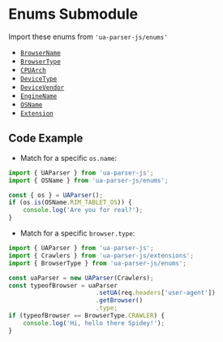 # Enums Submodule

Import these enums from `'ua-parser-js/enums'`

- [`BrowserName`](browser-name.md)
- [`BrowserType`](browser-type.md)
- [`CPUArch`](cpu-arch.md)
- [`DeviceType`](device-type.md)
- [`DeviceVendor`](device-vendor.md)
- [`EngineName`](engine-name.md)
- [`OSName`](os-name.md)
- [`Extension`](extension.md)

## Code Example

- Match for a specific `os.name`:

```js [detect-rim.js]
import { UAParser } from 'ua-parser-js';
import { OSName } from 'ua-parser-js/enums';

const { os } = UAParser();
if (os.is(OSName.RIM_TABLET_OS)) {
    console.log('Are you for real?');
}
```

- Match for a specific `browser.type`:

```js [detect-crawler.js]
import { UAParser } from 'ua-parser-js';
import { Crawlers } from 'ua-parser-js/extensions';
import { BrowserType } from 'ua-parser-js/enums';

const uaParser = new UAParser(Crawlers);
const typeofBrowser = uaParser
                        .setUA(req.headers['user-agent'])
                        .getBrowser()
                        .type;
if (typeofBrowser == BrowserType.CRAWLER) {
    console.log('Hi, hello there Spidey!');
}
```